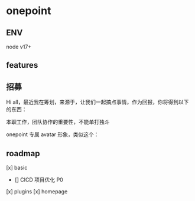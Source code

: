 # onepoint

## ENV

node v17+

## features

###

## 招募

Hi all，最近我在筹划，来源于，让我们一起搞点事情，作为回报，你将得到以下的东西：

本职工作，团队协作的重要性，不能单打独斗

onepoint 专属 avatar 形象，类似这个：

## roadmap

[x] basic

- [] CICD 项目优化 P0

[x] plugins
[x] homepage
